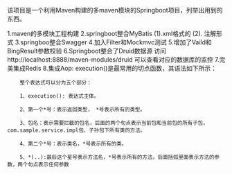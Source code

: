 该项目是一个利用Maven构建的多maven模块的Springboot项目，列举出用到的东西。

1.maven的多模块工程构建
2.springboot整合MyBatis
    (1).xml格式的  (2). 注解形式
3.springboo整合Swagger
4.加入Filter和Mockmvc测试
5.增加了Vaild和BingResult参数校验
6.Springboot整合了Druid数据源  访问 http://localhost:8888/maven-modules/druid 可以查看对应的数据库的监控
7.完美集成Redis
8.集成Aop:
    execution()是最常用的切点函数，其语法如下所示：
    
        整个表达式可以分为五个部分：
    
        1、execution(): 表达式主体。
    
        2、第一个*号：表示返回类型， *号表示所有的类型。
    
        3、包名：表示需要拦截的包名，后面的两个句点表示当前包和当前包的所有子包，com.sample.service.impl包、子孙包下所有类的方法。
    
        4、第二个*号：表示类名，*号表示所有的类。
    
        5、*(..):最后这个星号表示方法名，*号表示所有的方法，后面括弧里面表示方法的参数，两个句点表示任何参数
